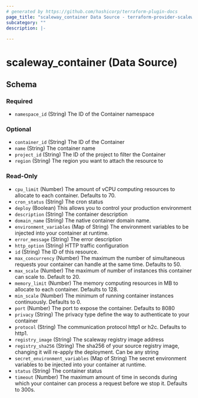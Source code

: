 ```yaml
---
# generated by https://github.com/hashicorp/terraform-plugin-docs
page_title: "scaleway_container Data Source - terraform-provider-scaleway"
subcategory: ""
description: |-
  
---
```


# scaleway_container (Data Source)





<!-- schema generated by tfplugindocs -->
## Schema

### Required

- `namespace_id` (String) The ID of the Container namespace

### Optional

- `container_id` (String) The ID of the Container
- `name` (String) The container name
- `project_id` (String) The ID of the project to filter the Container
- `region` (String) The region you want to attach the resource to

### Read-Only

- `cpu_limit` (Number) The amount of vCPU computing resources to allocate to each container. Defaults to 70.
- `cron_status` (String) The cron status
- `deploy` (Boolean) This allows you to control your production environment
- `description` (String) The container description
- `domain_name` (String) The native container domain name.
- `environment_variables` (Map of String) The environment variables to be injected into your container at runtime.
- `error_message` (String) The error description
- `http_option` (String) HTTP traffic configuration
- `id` (String) The ID of this resource.
- `max_concurrency` (Number) The maximum the number of simultaneous requests your container can handle at the same time. Defaults to 50.
- `max_scale` (Number) The maximum of number of instances this container can scale to. Default to 20.
- `memory_limit` (Number) The memory computing resources in MB to allocate to each container. Defaults to 128.
- `min_scale` (Number) The minimum of running container instances continuously. Defaults to 0.
- `port` (Number) The port to expose the container. Defaults to 8080
- `privacy` (String) The privacy type define the way to authenticate to your container
- `protocol` (String) The communication protocol http1 or h2c. Defaults to http1.
- `registry_image` (String) The scaleway registry image address
- `registry_sha256` (String) The sha256 of your source registry image, changing it will re-apply the deployment. Can be any string
- `secret_environment_variables` (Map of String) The secret environment variables to be injected into your container at runtime.
- `status` (String) The container status
- `timeout` (Number) The maximum amount of time in seconds during which your container can process a request before we stop it. Defaults to 300s.
